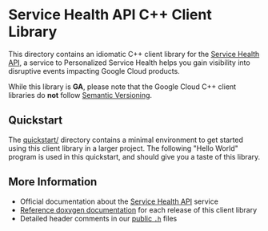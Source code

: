 # Service Health API C++ Client Library

This directory contains an idiomatic C++ client library for the
[Service Health API][cloud-service-docs], a service to Personalized Service
Health helps you gain visibility into disruptive events impacting Google Cloud
products.

While this library is **GA**, please note that the Google Cloud C++ client
libraries do **not** follow [Semantic Versioning](https://semver.org/).

## Quickstart

The [quickstart/](quickstart/README.md) directory contains a minimal environment
to get started using this client library in a larger project. The following
"Hello World" program is used in this quickstart, and should give you a taste of
this library.

<!-- inject-quickstart-start -->

<!-- inject-quickstart-end -->

## More Information

- Official documentation about the [Service Health API][cloud-service-docs]
  service
- [Reference doxygen documentation][doxygen-link] for each release of this
  client library
- Detailed header comments in our [public `.h`][source-link] files

[cloud-service-docs]: https://cloud.google.com/servicehealth
[doxygen-link]: https://cloud.google.com/cpp/docs/reference/servicehealth/latest/
[source-link]: https://github.com/googleapis/google-cloud-cpp/tree/main/google/cloud/servicehealth

